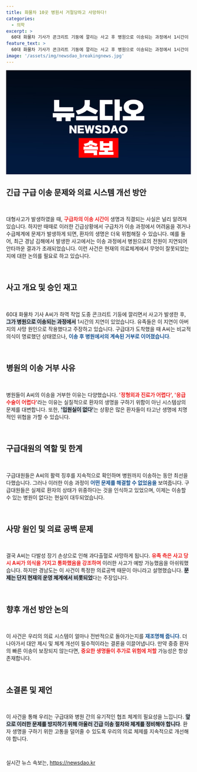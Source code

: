 ```yaml
---
title: 화물차 10곳 병원서 거절당하고 사망하다!
categories:
  - 의학
excerpt: >
  60대 화물차 기사가 콘크리트 기둥에 깔리는 사고 후 병원으로 이송되는 과정에서 1시간이 지연되며 결국 사망하는 비극이 발생했다. 유족은 이송 거부로 인한 죽음을 안타까워하며, 의료 시스템의 문제를 환기시키고 있다.
feature_text: >
  60대 화물차 기사가 콘크리트 기둥에 깔리는 사고 후 병원으로 이송되는 과정에서 1시간이 지연되며 결국 사망하는 비극이 발생했다. 유족은 이송 거부로 인한 죽음을 안타까워하며, 의료 시스템의 문제를 환기시키고 있다.
image: '/assets/img/newsdao_breakingnews.jpg'
---
```


<p><img src="/assets/img/newsdao_breakingnews.jpg" alt="firstkoreanews 속보" /></p>

<h2 data-ke-size="size26">긴급 구급 이송 문제와 의료 시스템 개선 방안</h2>

<p data-ke-size="size16">&nbsp;</p>

<p data-ke-size="size16">대형사고가 발생하였을 때, <b><span style="color: #ee2323;">구급차의 이송 시간이</span></b> 생명과 직결되는 사실은 널리 알려져 있습니다. 하지만 때때로 이러한 긴급상황에서 구급차가 이송 과정에서 어려움을 겪거나 수급체계에 문제가 발생하게 되면, 환자의 생명은 더욱 위험해질 수 있습니다. 예를 들어, 최근 경남 김해에서 발생한 사고에서는 이송 과정에서 병원으로의 전원이 지연되어 안타까운 결과가 초래되었습니다. 이런 사건은 현재의 의료체계에서 무엇이 잘못되었는지에 대한 논의를 필요로 하고 있습니다.</p>

<p data-ke-size="size16">&nbsp;</p>

<h2 data-ke-size="size26">사고 개요 및 승인 재고</h2>

<p data-ke-size="size16">&nbsp;</p>

<p data-ke-size="size16">60대 화물차 기사 A씨가 하역 작업 도중 콘크리트 기둥에 깔리면서 사고가 발생한 후, <b><span style="background-color: #21538527;">그가 병원으로 이송되는 과정에서</span></b> 1시간의 지연이 있었습니다. 유족들은 이 지연이 아버지의 사망 원인으로 작용했다고 주장하고 있습니다. 구급대가 도착했을 때 A씨는 비교적 의식이 명료했던 상태였으나, <b><span style="color: #1a5490;">이송 후 병원에서의 계속된 거부로 이어졌습니다</span></b>.</p>

<p data-ke-size="size16">&nbsp;</p>

<h2 data-ke-size="size26">병원의 이송 거부 사유</h2>

<p data-ke-size="size16">&nbsp;</p>

<p data-ke-size="size16">병원들이 A씨의 이송을 거부한 이유는 다양했습니다. <b><span style="color: #ee2323;">'정형외과 진료가 어렵다', '응급 수술이 어렵다'</span></b>라는 이유는 실질적으로 환자의 생명을 구하기 위함이 아닌 시스템상의 문제를 대변합니다. 또한, <b><span style="background-color: #21538527;">'입원실이 없다'</span></b>는 상황은 많은 환자들이 타고난 생명에 치명적인 위협을 가할 수 있습니다.</p>

<p data-ke-size="size16">&nbsp;</p>

<h2 data-ke-size="size26">구급대원의 역할 및 한계</h2>

<p data-ke-size="size16">&nbsp;</p>

<p data-ke-size="size16">구급대원들은 A씨의 활력 징후를 지속적으로 확인하며 병원까지 이송하는 동안 최선을 다했습니다. 그러나 이러한 이송 과정이 <b><span style="color: #1a5490;">어떤 문제를 해결할 수 없었음을</span></b> 보여줍니다. 구급대원들은 실제로 환자의 상태가 위중하다는 것을 인식하고 있었으며, 이제는 이송할 수 있는 병원이 없다는 현실이 대두되었습니다.</p>

<p data-ke-size="size16">&nbsp;</p>

<h2 data-ke-size="size26">사망 원인 및 의료 공백 문제</h2>

<p data-ke-size="size16">&nbsp;</p>

<p data-ke-size="size16">결국 A씨는 다발성 장기 손상으로 인해 과다출혈로 사망하게 됩니다. <b><span style="color: #ee2323;">유족 측은 사고 당시 A씨가 의식을 가지고 통화했음을 강조하며</span></b> 이러한 사고가 예방 가능했음을 아쉬워했습니다. 하지만 경남도는 이 사건이 특정한 의료공백 때문이 아니라고 설명했습니다. <b><span style="background-color: #21538527;">문제는 단지 현재의 운영 체계에서 비롯되었</span></b>다는 주장입니다.</p>

<p data-ke-size="size16">&nbsp;</p>

<h2 data-ke-size="size26">향후 개선 방안 논의</h2>

<p data-ke-size="size16">&nbsp;</p>

<p data-ke-size="size16">이 사건은 우리의 의료 시스템이 얼마나 전반적으로 돌아가는지를 <b><span style="color: #1a5490;">재조명해 줍니다</span></b>. 더 나아가서 대안 제시 및 체계 개선이 필수적이라는 결론을 이끌어냅니다. 만약 중증 환자의 빠른 이송이 보장되지 않는다면, <b><span style="color: #ee2323;">중요한 생명들이 추가로 위험에 처할</span></b> 가능성은 항상 존재합니다.</p>

<p data-ke-size="size16">&nbsp;</p>

<h2 data-ke-size="size26">소결론 및 제언</h2>

<p data-ke-size="size16">&nbsp;</p>

<p data-ke-size="size16">이 사건을 통해 우리는 구급대와 병원 간의 유기적인 협조 체계의 필요성을 느낍니다. <b><span style="background-color: #21538527;">앞으로 이러한 문제를 방지하기 위해 아울러 긴급 이송 절차와 체계를 정비해야 합니다</span></b>. 환자 생명을 구하기 위한 고통을 덜어줄 수 있도록 우리의 의료 체제를 지속적으로 개선해야 합니다.</p>

<p data-ke-size="size16">&nbsp;</p>
실시간 뉴스 속보는, <a href="https://newsdao.kr" rel="dofollow">https://newsdao.kr</a>


